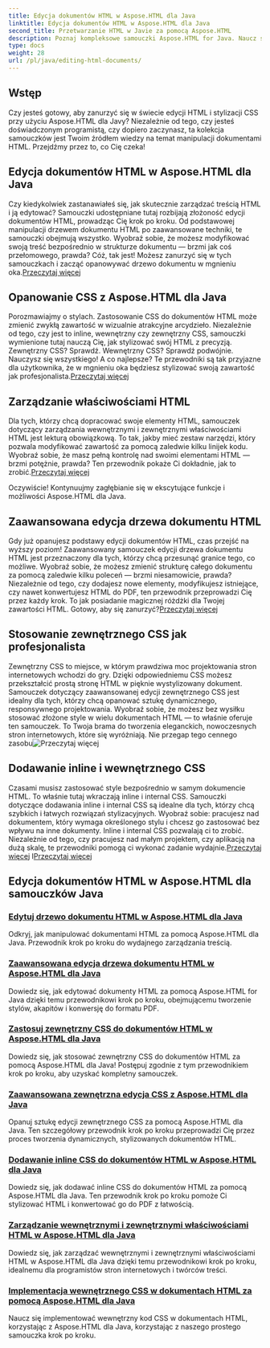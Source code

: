 ```yaml
---
title: Edycja dokumentów HTML w Aspose.HTML dla Java
linktitle: Edycja dokumentów HTML w Aspose.HTML dla Java
second_title: Przetwarzanie HTML w Javie za pomocą Aspose.HTML
description: Poznaj kompleksowe samouczki Aspose.HTML for Java. Naucz się edycji dokumentów HTML, implementacji CSS i zarządzania treścią dzięki przewodnikom krok po kroku.
type: docs
weight: 28
url: /pl/java/editing-html-documents/
---
```

## Wstęp

Czy jesteś gotowy, aby zanurzyć się w świecie edycji HTML i stylizacji CSS przy użyciu Aspose.HTML dla Javy? Niezależnie od tego, czy jesteś doświadczonym programistą, czy dopiero zaczynasz, ta kolekcja samouczków jest Twoim źródłem wiedzy na temat manipulacji dokumentami HTML. Przejdźmy przez to, co Cię czeka!

## Edycja dokumentów HTML w Aspose.HTML dla Java

Czy kiedykolwiek zastanawiałeś się, jak skutecznie zarządzać treścią HTML i ją edytować? Samouczki udostępniane tutaj rozbijają złożoność edycji dokumentów HTML, prowadząc Cię krok po kroku. Od podstawowej manipulacji drzewem dokumentu HTML po zaawansowane techniki, te samouczki obejmują wszystko. Wyobraź sobie, że możesz modyfikować swoją treść bezpośrednio w strukturze dokumentu — brzmi jak coś przełomowego, prawda? Cóż, tak jest! Możesz zanurzyć się w tych samouczkach i zacząć opanowywać drzewo dokumentu w mgnieniu oka.[Przeczytaj więcej](./edit-html-document-tree/)

## Opanowanie CSS z Aspose.HTML dla Java

 Porozmawiajmy o stylach. Zastosowanie CSS do dokumentów HTML może zmienić zwykłą zawartość w wizualnie atrakcyjne arcydzieło. Niezależnie od tego, czy jest to inline, wewnętrzny czy zewnętrzny CSS, samouczki wymienione tutaj nauczą Cię, jak stylizować swój HTML z precyzją. Zewnętrzny CSS? Sprawdź. Wewnętrzny CSS? Sprawdź podwójnie. Nauczysz się wszystkiego! A co najlepsze? Te przewodniki są tak przyjazne dla użytkownika, że w mgnieniu oka będziesz stylizować swoją zawartość jak profesjonalista.[Przeczytaj więcej](./apply-external-css-html-documents/)

## Zarządzanie właściwościami HTML

Dla tych, którzy chcą dopracować swoje elementy HTML, samouczek dotyczący zarządzania wewnętrznymi i zewnętrznymi właściwościami HTML jest lekturą obowiązkową. To tak, jakby mieć zestaw narzędzi, który pozwala modyfikować zawartość za pomocą zaledwie kilku linijek kodu. Wyobraź sobie, że masz pełną kontrolę nad swoimi elementami HTML — brzmi potężnie, prawda? Ten przewodnik pokaże Ci dokładnie, jak to zrobić.[Przeczytaj więcej](./manage-inner-outer-html-properties/)

Oczywiście! Kontynuujmy zagłębianie się w ekscytujące funkcje i możliwości Aspose.HTML dla Java.

## Zaawansowana edycja drzewa dokumentu HTML

Gdy już opanujesz podstawy edycji dokumentów HTML, czas przejść na wyższy poziom! Zaawansowany samouczek edycji drzewa dokumentu HTML jest przeznaczony dla tych, którzy chcą przesunąć granice tego, co możliwe. Wyobraź sobie, że możesz zmienić strukturę całego dokumentu za pomocą zaledwie kilku poleceń — brzmi niesamowicie, prawda? Niezależnie od tego, czy dodajesz nowe elementy, modyfikujesz istniejące, czy nawet konwertujesz HTML do PDF, ten przewodnik przeprowadzi Cię przez każdy krok. To jak posiadanie magicznej różdżki dla Twojej zawartości HTML. Gotowy, aby się zanurzyć?[Przeczytaj więcej](./advanced-html-document-tree-editing/)

## Stosowanie zewnętrznego CSS jak profesjonalista

Zewnętrzny CSS to miejsce, w którym prawdziwa moc projektowania stron internetowych wchodzi do gry. Dzięki odpowiedniemu CSS możesz przekształcić prostą stronę HTML w pięknie wystylizowany dokument. Samouczek dotyczący zaawansowanej edycji zewnętrznego CSS jest idealny dla tych, którzy chcą opanować sztukę dynamicznego, responsywnego projektowania. Wyobraź sobie, że możesz bez wysiłku stosować złożone style w wielu dokumentach HTML — to właśnie oferuje ten samouczek. To Twoja brama do tworzenia eleganckich, nowoczesnych stron internetowych, które się wyróżniają. Nie przegap tego cennego zasobu![Przeczytaj więcej](./advanced-external-css-editing/)

## Dodawanie inline i wewnętrznego CSS

Czasami musisz zastosować style bezpośrednio w samym dokumencie HTML. To właśnie tutaj wkraczają inline i internal CSS. Samouczki dotyczące dodawania inline i internal CSS są idealne dla tych, którzy chcą szybkich i łatwych rozwiązań stylizacyjnych. Wyobraź sobie: pracujesz nad dokumentem, który wymaga określonego stylu i chcesz go zastosować bez wpływu na inne dokumenty. Inline i internal CSS pozwalają ci to zrobić. Niezależnie od tego, czy pracujesz nad małym projektem, czy aplikacją na dużą skalę, te przewodniki pomogą ci wykonać zadanie wydajnie.[Przeczytaj więcej](./add-inline-css-html-documents/) I[Przeczytaj więcej](./implement-internal-css-html-documents/)

## Edycja dokumentów HTML w Aspose.HTML dla samouczków Java
### [Edytuj drzewo dokumentu HTML w Aspose.HTML dla Java](./edit-html-document-tree/)
Odkryj, jak manipulować dokumentami HTML za pomocą Aspose.HTML dla Java. Przewodnik krok po kroku do wydajnego zarządzania treścią.
### [Zaawansowana edycja drzewa dokumentu HTML w Aspose.HTML dla Java](./advanced-html-document-tree-editing/)
Dowiedz się, jak edytować dokumenty HTML za pomocą Aspose.HTML for Java dzięki temu przewodnikowi krok po kroku, obejmującemu tworzenie stylów, akapitów i konwersję do formatu PDF.
### [Zastosuj zewnętrzny CSS do dokumentów HTML w Aspose.HTML dla Java](./apply-external-css-html-documents/)
Dowiedz się, jak stosować zewnętrzny CSS do dokumentów HTML za pomocą Aspose.HTML dla Java! Postępuj zgodnie z tym przewodnikiem krok po kroku, aby uzyskać kompletny samouczek.
### [Zaawansowana zewnętrzna edycja CSS z Aspose.HTML dla Java](./advanced-external-css-editing/)
Opanuj sztukę edycji zewnętrznego CSS za pomocą Aspose.HTML dla Java. Ten szczegółowy przewodnik krok po kroku przeprowadzi Cię przez proces tworzenia dynamicznych, stylizowanych dokumentów HTML.
### [Dodawanie inline CSS do dokumentów HTML w Aspose.HTML dla Java](./add-inline-css-html-documents/)
Dowiedz się, jak dodawać inline CSS do dokumentów HTML za pomocą Aspose.HTML dla Java. Ten przewodnik krok po kroku pomoże Ci stylizować HTML i konwertować go do PDF z łatwością.
### [Zarządzanie wewnętrznymi i zewnętrznymi właściwościami HTML w Aspose.HTML dla Java](./manage-inner-outer-html-properties/)
Dowiedz się, jak zarządzać wewnętrznymi i zewnętrznymi właściwościami HTML w Aspose.HTML dla Java dzięki temu przewodnikowi krok po kroku, idealnemu dla programistów stron internetowych i twórców treści.
### [Implementacja wewnętrznego CSS w dokumentach HTML za pomocą Aspose.HTML dla Java](./implement-internal-css-html-documents/)
Naucz się implementować wewnętrzny kod CSS w dokumentach HTML, korzystając z Aspose.HTML dla Java, korzystając z naszego prostego samouczka krok po kroku.